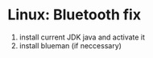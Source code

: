 # Linux: Bluetooth fix

1. install current JDK java and activate it
1. install blueman (if neccessary)
